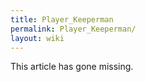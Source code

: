 ```yaml
---
title: Player_Keeperman
permalink: Player_Keeperman/
layout: wiki
---
```


This article has gone missing.
